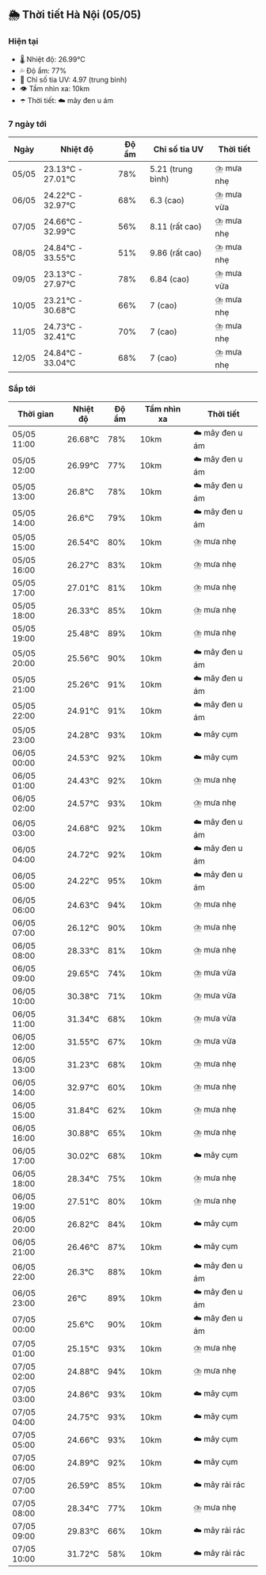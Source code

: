 ## 🌦️ Thời tiết Hà Nội (05/05)

### Hiện tại

- 🌡️ Nhiệt độ: 26.99℃
- 💦 Độ ẩm: 77%
- 🌟 Chỉ số tia UV: 4.97 (trung bình)
- 👁️ Tầm nhìn xa: 10km
- ☂️ Thời tiết: ☁️ mây đen u ám

### 7 ngày tới

| Ngày | Nhiệt độ | Độ ẩm | Chỉ số tia UV | Thời tiết |
| --- | --- | --- | --- | --- |
| 05/05 | 23.13℃ - 27.01℃ | 78% | 5.21 (trung bình) | ⛈️ mưa nhẹ |
| 06/05 | 24.22℃ - 32.97℃ | 68% | 6.3 (cao) | ⛈️ mưa vừa |
| 07/05 | 24.66℃ - 32.99℃ | 56% | 8.11 (rất cao) | ⛈️ mưa nhẹ |
| 08/05 | 24.84℃ - 33.55℃ | 51% | 9.86 (rất cao) | ⛈️ mưa nhẹ |
| 09/05 | 23.13℃ - 27.97℃ | 78% | 6.84 (cao) | ⛈️ mưa vừa |
| 10/05 | 23.21℃ - 30.68℃ | 66% | 7 (cao) | ⛈️ mưa nhẹ |
| 11/05 | 24.73℃ - 32.41℃ | 70% | 7 (cao) | ⛈️ mưa nhẹ |
| 12/05 | 24.84℃ - 33.04℃ | 68% | 7 (cao) | ⛈️ mưa nhẹ |

### Sắp tới

| Thời gian | Nhiệt độ | Độ ẩm | Tầm nhìn xa | Thời tiết |
| --- | --- | --- | --- | --- |
| 05/05 11:00 | 26.68℃ | 78% | 10km | ☁️ mây đen u ám |
| 05/05 12:00 | 26.99℃ | 77% | 10km | ☁️ mây đen u ám |
| 05/05 13:00 | 26.8℃ | 78% | 10km | ☁️ mây đen u ám |
| 05/05 14:00 | 26.6℃ | 79% | 10km | ☁️ mây đen u ám |
| 05/05 15:00 | 26.54℃ | 80% | 10km | ⛈️ mưa nhẹ |
| 05/05 16:00 | 26.27℃ | 83% | 10km | ⛈️ mưa nhẹ |
| 05/05 17:00 | 27.01℃ | 81% | 10km | ⛈️ mưa nhẹ |
| 05/05 18:00 | 26.33℃ | 85% | 10km | ⛈️ mưa nhẹ |
| 05/05 19:00 | 25.48℃ | 89% | 10km | ⛈️ mưa nhẹ |
| 05/05 20:00 | 25.56℃ | 90% | 10km | ☁️ mây đen u ám |
| 05/05 21:00 | 25.26℃ | 91% | 10km | ☁️ mây đen u ám |
| 05/05 22:00 | 24.91℃ | 91% | 10km | ☁️ mây đen u ám |
| 05/05 23:00 | 24.28℃ | 93% | 10km | ☁️ mây cụm |
| 06/05 00:00 | 24.53℃ | 92% | 10km | ☁️ mây cụm |
| 06/05 01:00 | 24.43℃ | 92% | 10km | ⛈️ mưa nhẹ |
| 06/05 02:00 | 24.57℃ | 93% | 10km | ⛈️ mưa nhẹ |
| 06/05 03:00 | 24.68℃ | 92% | 10km | ☁️ mây đen u ám |
| 06/05 04:00 | 24.72℃ | 92% | 10km | ☁️ mây đen u ám |
| 06/05 05:00 | 24.22℃ | 95% | 10km | ☁️ mây đen u ám |
| 06/05 06:00 | 24.63℃ | 94% | 10km | ⛈️ mưa nhẹ |
| 06/05 07:00 | 26.12℃ | 90% | 10km | ⛈️ mưa nhẹ |
| 06/05 08:00 | 28.33℃ | 81% | 10km | ⛈️ mưa nhẹ |
| 06/05 09:00 | 29.65℃ | 74% | 10km | ⛈️ mưa vừa |
| 06/05 10:00 | 30.38℃ | 71% | 10km | ⛈️ mưa vừa |
| 06/05 11:00 | 31.34℃ | 68% | 10km | ⛈️ mưa vừa |
| 06/05 12:00 | 31.55℃ | 67% | 10km | ⛈️ mưa vừa |
| 06/05 13:00 | 31.23℃ | 68% | 10km | ⛈️ mưa nhẹ |
| 06/05 14:00 | 32.97℃ | 60% | 10km | ⛈️ mưa nhẹ |
| 06/05 15:00 | 31.84℃ | 62% | 10km | ⛈️ mưa nhẹ |
| 06/05 16:00 | 30.88℃ | 65% | 10km | ⛈️ mưa nhẹ |
| 06/05 17:00 | 30.02℃ | 68% | 10km | ☁️ mây cụm |
| 06/05 18:00 | 28.34℃ | 75% | 10km | ⛈️ mưa nhẹ |
| 06/05 19:00 | 27.51℃ | 80% | 10km | ⛈️ mưa nhẹ |
| 06/05 20:00 | 26.82℃ | 84% | 10km | ☁️ mây cụm |
| 06/05 21:00 | 26.46℃ | 87% | 10km | ☁️ mây cụm |
| 06/05 22:00 | 26.3℃ | 88% | 10km | ☁️ mây đen u ám |
| 06/05 23:00 | 26℃ | 89% | 10km | ☁️ mây đen u ám |
| 07/05 00:00 | 25.6℃ | 90% | 10km | ☁️ mây đen u ám |
| 07/05 01:00 | 25.15℃ | 93% | 10km | ⛈️ mưa nhẹ |
| 07/05 02:00 | 24.88℃ | 94% | 10km | ⛈️ mưa nhẹ |
| 07/05 03:00 | 24.86℃ | 93% | 10km | ☁️ mây cụm |
| 07/05 04:00 | 24.75℃ | 93% | 10km | ☁️ mây cụm |
| 07/05 05:00 | 24.66℃ | 93% | 10km | ☁️ mây cụm |
| 07/05 06:00 | 24.89℃ | 92% | 10km | ☁️ mây cụm |
| 07/05 07:00 | 26.59℃ | 85% | 10km | ☁️ mây rải rác |
| 07/05 08:00 | 28.34℃ | 77% | 10km | ⛈️ mưa nhẹ |
| 07/05 09:00 | 29.83℃ | 66% | 10km | ☁️ mây rải rác |
| 07/05 10:00 | 31.72℃ | 58% | 10km | ☁️ mây rải rác |

